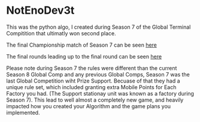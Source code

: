 # NotEnoDev3t

This was the python algo, I created during Season 7 of the Global Terminal Compitition that ultimatly won second place.

The final Championship match of Season 7 can be seen <a href="https://terminal.c1games.com/watch/7505015">here</a>

The final rounds leading up to the final round can be seen <a href="https://terminal.c1games.com/competitions/254">here</a>


Please note during Season 7 the rules were different than the current Season 8 Global Comp and any previous Global Comps, Season 7 was the last Global Competition wiht Prize Support. Becuase of that they had a unique rule set, which included granting extra Mobile Points for Each Factory you had. (The Support stationay unit was known as a factory during Season 7). This lead to well almost a completely new game, and heavily impacted how you created your Algorithm and the game plans you implemented.
